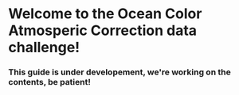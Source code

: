 # Welcome to the Ocean Color Atmosperic Correction data challenge!

### This guide is under developement, we're working on the contents, be patient!
